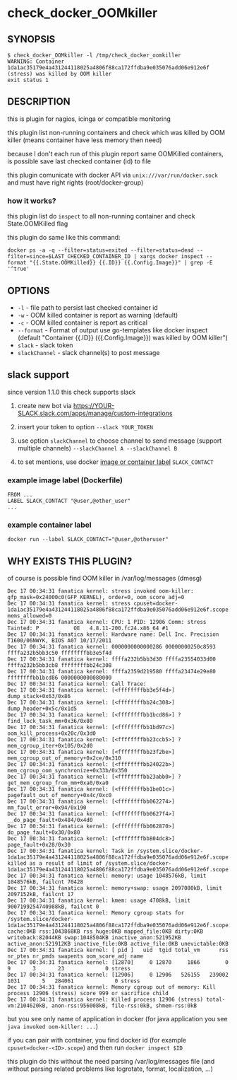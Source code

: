 # check_docker_OOMkiller

## SYNOPSIS

```
$ check_docker_OOMkiller -l /tmp/check_docker_oomkiller
WARNING: Container 1da1ac35179e4a431244118025a4806f88ca172ffdba9e035076add06e912e6f (stress) was killed by OOM killer
exit status 1
```

## DESCRIPTION
this is plugin for nagios, icinga or compatible monitoring

this plugin list non-running containers and check which was killed by OOM killer (means container have less memory then need)

because I don't each run of this plugin report same OOMKilled containers, is possible save last checked container (id) to file

this plugin comunicate with docker API via `unix:///var/run/docker.sock` and must have right rights (root/docker-group)

### how it works?
this plugin list do `inspect` to all non-running container and check State.OOMKilled flag

this plugin do same like this command:
```
docker ps -a -q --filter=status=exited --filter=status=dead --filter=since=$LAST_CHECKED_CONTAINER_ID | xargs docker inspect --format "{{.State.OOMKilled}} {{.ID}} {{.Config.Image}}" | grep -E '^true'
```

## OPTIONS
* `-l` - file path to persist last checked container id
* `-w` - OOM killed container is report as warning (default)
* `-c` - OOM killed container is report as critical
* `--format` - Format of output use go-templates like docker inspect (default "Container {{.ID}} ({{.Config.Image}}) was killed by OOM killer")
* `slack` - slack token
* `slackChannel` - slack channel(s) to post message

## slack support
since version 1.1.0 this check supports slack

1. create new bot via https://YOUR-SLACK.slack.com/apps/manage/custom-integrations

2. insert your token to option `--slack YOUR_TOKEN`

3. use option `slackChannel` to choose channel to send message
   (support multiple channels) `--slackChannel A --slackChannel B`

4. to set mentions, use docker [image or container label](https://docs.docker.com/engine/userguide/labels-custom-metadata/#value-guidelines) `SLACK_CONTACT`

### example image label (Dockerfile)

```
FROM ...
LABEL SLACK_CONTACT "@user,@other_user"
...
```

### example container label

```
docker run --label SLACK_CONTACT="@user,@otheruser"
```

## WHY EXISTS THIS PLUGIN?

of course is possible find OOM killer in /var/log/messages (dmesg)

```
Dec 17 00:34:31 fanatica kernel: stress invoked oom-killer: gfp_mask=0x24000c0(GFP_KERNEL), order=0, oom_score_adj=0
Dec 17 00:34:31 fanatica kernel: stress cpuset=docker-1da1ac35179e4a431244118025a4806f88ca172ffdba9e035076add06e912e6f.scope mems_allowed=0
Dec 17 00:34:31 fanatica kernel: CPU: 1 PID: 12906 Comm: stress Tainted: P           OE   4.8.11-200.fc24.x86_64 #1
Dec 17 00:34:31 fanatica kernel: Hardware name: Dell Inc. Precision T1600/06NWYK, BIOS A07 10/17/2011
Dec 17 00:34:31 fanatica kernel: 0000000000000286 00000000250c8593 ffffa232b5bb3c50 ffffffffbb3e5f4d
Dec 17 00:34:31 fanatica kernel: ffffa232b5bb3d30 ffffa23554033d00 ffffa232b5bb3cb8 ffffffffbb24c308
Dec 17 00:34:31 fanatica kernel: ffffa2359d219580 ffffa23474e29e80 ffffffffbb1bcd86 0000000000080000
Dec 17 00:34:31 fanatica kernel: Call Trace:
Dec 17 00:34:31 fanatica kernel: [<ffffffffbb3e5f4d>] dump_stack+0x63/0x86
Dec 17 00:34:31 fanatica kernel: [<ffffffffbb24c308>] dump_header+0x5c/0x1d5
Dec 17 00:34:31 fanatica kernel: [<ffffffffbb1bcd86>] ? find_lock_task_mm+0x36/0x80
Dec 17 00:34:31 fanatica kernel: [<ffffffffbb1bd97c>] oom_kill_process+0x20c/0x3d0
Dec 17 00:34:31 fanatica kernel: [<ffffffffbb23ccb5>] ? mem_cgroup_iter+0x105/0x2d0
Dec 17 00:34:31 fanatica kernel: [<ffffffffbb23f2be>] mem_cgroup_out_of_memory+0x2ce/0x310
Dec 17 00:34:31 fanatica kernel: [<ffffffffbb24022b>] mem_cgroup_oom_synchronize+0x33b/0x350
Dec 17 00:34:31 fanatica kernel: [<ffffffffbb23abb0>] ? get_mem_cgroup_from_mm+0xa0/0xa0
Dec 17 00:34:31 fanatica kernel: [<ffffffffbb1be01c>] pagefault_out_of_memory+0x4c/0xc0
Dec 17 00:34:31 fanatica kernel: [<ffffffffbb062274>] mm_fault_error+0x94/0x190
Dec 17 00:34:31 fanatica kernel: [<ffffffffbb0627f4>] __do_page_fault+0x484/0x4d0
Dec 17 00:34:31 fanatica kernel: [<ffffffffbb062870>] do_page_fault+0x30/0x80
Dec 17 00:34:31 fanatica kernel: [<ffffffffbb804dc8>] page_fault+0x28/0x30
Dec 17 00:34:31 fanatica kernel: Task in /system.slice/docker-1da1ac35179e4a431244118025a4806f88ca172ffdba9e035076add06e912e6f.scope killed as a result of limit of /system.slice/docker-1da1ac35179e4a431244118025a4806f88ca172ffdba9e035076add06e912e6f.scope
Dec 17 00:34:31 fanatica kernel: memory: usage 1048576kB, limit 1048576kB, failcnt 70428
Dec 17 00:34:31 fanatica kernel: memory+swap: usage 2097080kB, limit 2097152kB, failcnt 17
Dec 17 00:34:31 fanatica kernel: kmem: usage 4708kB, limit 9007199254740988kB, failcnt 0
Dec 17 00:34:31 fanatica kernel: Memory cgroup stats for /system.slice/docker-1da1ac35179e4a431244118025a4806f88ca172ffdba9e035076add06e912e6f.scope: cache:0KB rss:1043868KB rss_huge:0KB mapped_file:0KB dirty:0KB writeback:82044KB swap:1048504KB inactive_anon:521952KB active_anon:521912KB inactive_file:0KB active_file:0KB unevictable:0KB
Dec 17 00:34:31 fanatica kernel: [ pid ]   uid  tgid total_vm      rss nr_ptes nr_pmds swapents oom_score_adj name
Dec 17 00:34:31 fanatica kernel: [12870]     0 12870     1866        0       9       3       23             0 stress
Dec 17 00:34:31 fanatica kernel: [12906]     0 12906   526155   239002    1031       5   284061             0 stress
Dec 17 00:34:31 fanatica kernel: Memory cgroup out of memory: Kill process 12906 (stress) score 999 or sacrifice child
Dec 17 00:34:31 fanatica kernel: Killed process 12906 (stress) total-vm:2104620kB, anon-rss:956008kB, file-rss:0kB, shmem-rss:0kB
```

but you see only name of application in docker (for java application you see `java invoked oom-killer: ...`)

if you can pair with container, you find docker id (for example `cpuset=docker-<ID>.scope`) and then run `docker inspect $ID`

this plugin do this without the need parsing /var/log/messages file (and without parsing related problems like logrotate, format, localization, ...)

